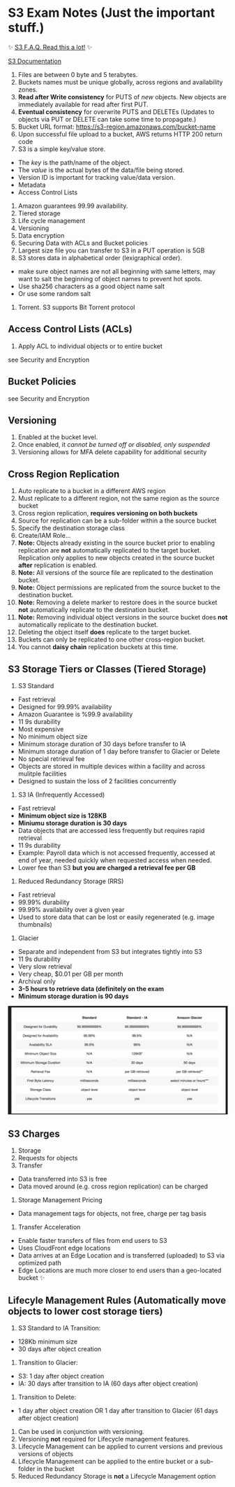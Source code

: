 # S3 Exam Notes (Just the important stuff.)

:sparkles: [S3 F.A.Q. Read this a lot!](https://aws.amazon.com/s3/faqs/) :sparkles:

[S3 Documentation](http://docs.aws.amazon.com/AmazonS3/latest/dev/Welcome.html)


1. Files are between 0 byte and 5 terabytes.
1. Buckets names must be unique globally, across regions and availability zones.
1. **Read after Write consistency** for PUTS of *new* objects.  New objects are
        immediately available for read after first PUT.  
1. **Eventual consistency** for overwrite PUTS and DELETEs (Updates to objects via PUT
or DELETE can take some time to propagate.)
1. Bucket URL format: https://s3-region.amazonaws.com/bucket-name
1. Upon successful file upload to a bucket, AWS returns HTTP 200 return code
1. S3 is a simple key/value store.  
  * The *key* is the path/name of the object.
  * The *value* is the actual bytes of the data/file being stored.
  * Version ID is important for tracking value/data version.  
  * Metadata
  * Access Control Lists
1. Amazon guarantees 99.99 availability.
1. Tiered storage
1. Life cycle management
1. Versioning
1. Data encryption
1. Securing Data with ACLs and Bucket policies
1. Largest size file you can transfer to S3 in a PUT operation is 5GB
1. S3 stores data in alphabetical order (lexigraphical order).
 + make sure object names are not all beginning with same letters, may want to
 salt the beginning of object names to prevent hot spots.
 + Use sha256 characters as a good object name salt
 + Or use some random salt
1. Torrent.  S3 supports Bit Torrent protocol


## Access Control Lists (ACLs)

1. Apply ACL to individual objects or to entire bucket

see Security and Encryption

## Bucket Policies

see Security and Encryption

## Versioning

1. Enabled at the bucket level.
2. Once enabled, it *cannot be turned off or disabled, only suspended*
3. Versioning allows for MFA delete capability for additional security

## Cross Region Replication

1. Auto replicate to a bucket in a different AWS region
1. Must replicate to a different region, not the same region as the source bucket
1. Cross region replication, **requires versioning on both buckets**
1. Source for replication can be a sub-folder within a the source bucket
1. Specify the destination storage class
1. Create/IAM Role... 
1. **Note:** Objects already existing in the source bucket prior to enabling replication are **not** 
automatically replicated to the target bucket.  Replication only applies to new objects created 
in the source bucket **after** replication is enabled.
1. **Note:** All versions of the source file are replicated to the destination bucket.
1. **Note:** Object permissions are replicated from the source bucket to the destination bucket.
1. **Note:** Removing a delete marker to restore does in the source bucket **not** automatically 
replicate to the destination bucket.
1. **Note:** Removing individual object versions in the source bucket does **not** automatically 
replicate to the destination bucket.
1. Deleting the object itself **does** replicate to the target bucket.
1. Buckets can only be replicated to one other cross-region bucket.
1. You cannot **daisy chain** replication buckets at this time.

## S3 Storage Tiers or Classes (Tiered Storage)
1. S3 Standard
  * Fast retrieval
  * Designed for 99.99% availability
  * Amazon Guarantee is %99.9 availability
  * 11 9s durability
  * Most expensive
  * No minimum object size
  * Minimum storage duration of 30 days before transfer to IA
  * Minimum storage duration of 1 day before transfer to Glacier or Delete
  * No special retrieval fee
  * Objects are stored in multiple devices within a facility and across mulitple facilities
  * Designed to sustain the loss of 2 facilities concurrently
1. S3 IA (Infrequently Accessed)
  * Fast retrieval
  * **Minimum object size is 128KB**
  * **Miniumu storage duration is 30 days**
  * Data objects that are accessed less frequently but requires rapid retrieval
  * 11 9s durability
  * Example:  Payroll data which is not accessed frequently, accessed at end of year, 
  needed quickly when requested
access when needed.   
  * Lower fee than S3 **but you are charged a retrieval fee per GB**
1. Reduced Redundancy Storage (RRS)
  * Fast retrieval
  * 99.99% durability
  * 99.99% availability over a given year
  * Used to store data that can be lost or easily regenerated (e.g. image
thumbnails)
1. Glacier
  * Separate and independent from S3 but integrates tightly into S3
  * 11 9s durability
  * Very slow retrieval
  * Very cheap, $0.01 per GB per month
  * Archival only
  * **3-5 hours to retrieve data (definitely on the exam**
  * **Minimum storage duration is 90 days**

![Storage Tiers](https://github.com/MathewT/aws-certified-developer/blob/master/S3/s3-tiers.JPG)

## S3 Charges
1. Storage
1. Requests for objects
1. Transfer
  + Data transferred into S3 is free
  + Data moved around (e.g. cross region replication) can be charged
1. Storage Management Pricing
  + Data management tags for objects, not free, charge per tag basis
1. Transfer Acceleration
  + Enable faster transfers of files from end users to S3
  + Uses CloudFront edge locations
  + Data arrives at an Edge Location and is transferred (uploaded) to S3 via optimized path
  + Edge Locations are much more closer to end users than a geo-located bucket :sparkles:
  


## Lifecyle Management Rules (Automatically move objects to lower cost storage tiers)

1. S3 Standard to IA Transition:
  * 128Kb minimum size
  * 30 days after object creation
1. Transition to Glacier:
  * S3: 1 day after object creation
  * IA: 30 days after transition to IA (60 days after object creation)
1. Transition to Delete:
  * 1 day after object creation OR 1 day after transition to Glacier (61 days after
    object creation)
1. Can be used in conjunction with versioning.
1. Versioning **not** required for Lifecycle management features.
1. Lifecycle Management can be applied to current versions and previous versions of objects
1. Lifecycle Management can be applied to the entire bucket or a sub-folder in the bucket
1. Reduced Redundancy Storage is **not** a Lifecycle Management option



